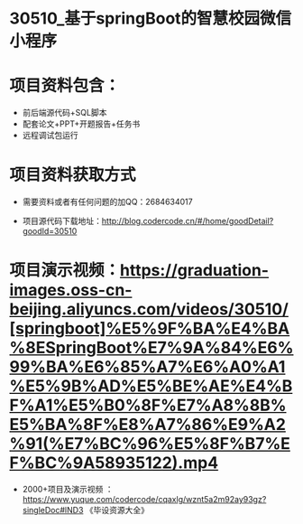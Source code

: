 
 #  30510_基于springBoot的智慧校园微信小程序
 
 #  项目资料包含：
 *  前后端源代码+SQL脚本
 *  配套论文+PPT+开题报告+任务书
 *  远程调试包运行

 #  项目资料获取方式
 *  需要资料或者有任何问题的加QQ：2684634017

 *  项目源代码下载地址：http://blog.codercode.cn/#/home/goodDetail?goodId=30510
   
 #  项目演示视频：https://graduation-images.oss-cn-beijing.aliyuncs.com/videos/30510/[springboot]%E5%9F%BA%E4%BA%8ESpringBoot%E7%9A%84%E6%99%BA%E6%85%A7%E6%A0%A1%E5%9B%AD%E5%BE%AE%E4%BF%A1%E5%B0%8F%E7%A8%8B%E5%BA%8F%E8%A7%86%E9%A2%91(%E7%BC%96%E5%8F%B7%EF%BC%9A58935122).mp4
          
 *  2000+项目及演示视频 ：https://www.yuque.com/codercode/cqaxlg/wznt5a2m92ay93gz?singleDoc#lND3 《毕设资源大全》
   
